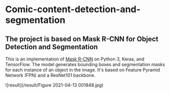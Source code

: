 # Comic-content-detection-and-segmentation

## The project is based on Mask R-CNN for Object Detection and Segmentation

This is an implementation of [Mask R-CNN](https://arxiv.org/abs/1703.06870) on Python 3, Keras, and TensorFlow. 
The model generates bounding boxes and segmentation masks for each instance of an object in the image. It's based on Feature Pyramid Network (FPN) and a ResNet101 backbone.


![result](/result/Figure 2021-04-13 001848.jpg)
